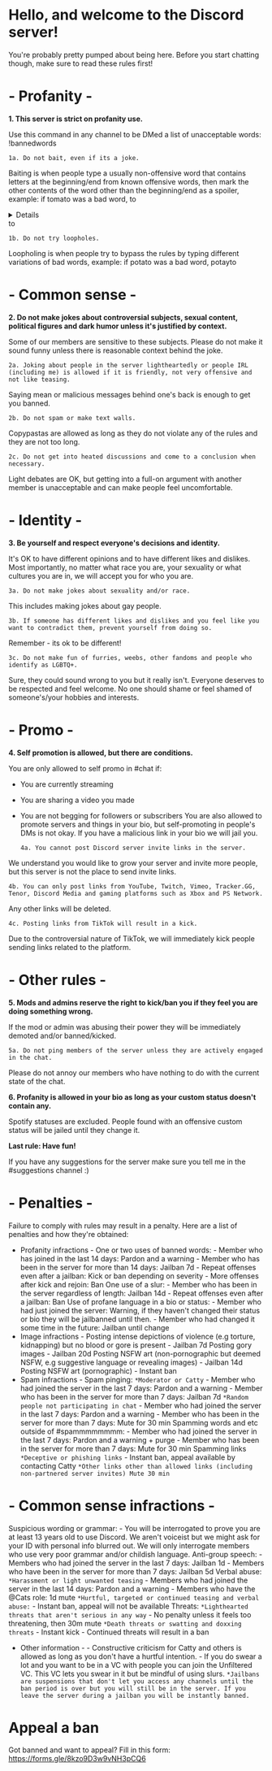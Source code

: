 # Hello, and welcome to the Discord server!
You're probably pretty pumped about being here. Before you start chatting though, make sure to read these rules first!

# - Profanity -

**1. This server is strict on profanity use.**

Use this command in any channel to be DMed a list of unacceptable words: !bannedwords

  `1a. Do not bait, even if its a joke.`
    
Baiting is when people type a usually non-offensive word that contains letters at the beginning/end from known offensive words, then mark the other contents of the word other than the beginning/end as a spoiler, example: if tomato was a bad word, to<details>pa</details>to

  `1b. Do not try loopholes.`
    
Loopholing is when people try to bypass the rules by typing different variations of bad words, example: if potato was a bad word, potayto

# - Common sense -

**2. Do not make jokes about controversial subjects, sexual content, political figures and dark humor unless it's justified by context.**

Some of our members are sensitive to these subjects. Please do not make it sound funny unless there is reasonable context behind the joke.

   `2a. Joking about people in the server lightheartedly or people IRL (including me) is allowed if it is friendly, not very offensive and not like teasing.`
    
Saying mean or malicious messages behind one's back is enough to get you banned.

   `2b. Do not spam or make text walls.`
    
Copypastas are allowed as long as they do not violate any of the rules and they are not too long.

   `2c. Do not get into heated discussions and come to a conclusion when necessary.`
    
Light debates are OK, but getting into a full-on argument with another member is unacceptable and can make people feel uncomfortable.

# - Identity -

**3. Be yourself and respect everyone's decisions and identity.**

It's OK to have different opinions and to have different likes and dislikes. Most importantly, no matter what race you are, your sexuality or what cultures you are in, we will accept you for who you are.

   `3a. Do not make jokes about sexuality and/or race.`
   
This includes making jokes about gay people.

   `3b. If someone has different likes and dislikes and you feel like you want to contradict them, prevent yourself from doing so.`
   
Remember - its ok to be different!

   `3c. Do not make fun of furries, weebs, other fandoms and people who identify as LGBTQ+.`
   
Sure, they could sound wrong to you but it really isn't. Everyone deserves to be respected and feel welcome. No one should shame or feel shamed of someone's/your hobbies and interests. 

# - Promo -

**4. Self promotion is allowed, but there are conditions.**

You are only allowed to self promo in #chat if:
- You are currently streaming
- You are sharing a video you made
- You are not begging for followers or subscribers
You are also allowed to promote servers and things in your bio, but self-promoting in people's DMs is not okay. If you have a malicious link in your bio we will jail you.

   `4a. You cannot post Discord server invite links in the server.`
   
We understand you would like to grow your server and invite more people, but this server is not the place to send invite links.

   `4b. You can only post links from YouTube, Twitch, Vimeo, Tracker.GG, Tenor, Discord Media and gaming platforms such as Xbox and PS Network.`
   
Any other links will be deleted.

   `4c. Posting links from TikTok will result in a kick.`

Due to the controversial nature of TikTok, we will immediately kick people sending links related to the platform.

# - Other rules -

**5. Mods and admins reserve the right to kick/ban you if they feel you are doing something wrong.**

If the mod or admin was abusing their power they will be immediately demoted and/or banned/kicked.

   `5a. Do not ping members of the server unless they are actively engaged in the chat.`

Please do not annoy our members who have nothing to do with the current state of the chat.

**6. Profanity is allowed in your bio as long as your custom status doesn't contain any.**
   
Spotify statuses are excluded. People found with an offensive custom status will be jailed until they change it.

**Last rule: Have fun!**

If you have any suggestions for the server make sure you tell me in the #suggestions channel :)



# - Penalties -
Failure to comply with rules may result in a penalty. Here are a list of penalties and how they're obtained:

- Profanity infractions -
One or two uses of banned words:
          - Member who has joined in the last 14 days: Pardon and a warning
          - Member who has been in the server for more than 14 days: Jailban 7d
          - Repeat offenses even after a jailban: Kick or ban depending on severity
          - More offenses after kick and rejoin: Ban
One use of a slur:
          - Member who has been in the server regardless of length: Jailban 14d
          - Repeat offenses even after a jailban: Ban
Use of profane language in a bio or status:
          - Member who had just joined the server: Warning, if they haven't changed their status or bio they will be jailbanned until then.
          - Member who had changed it some time in the future: Jailban until change
- Image infractions -
Posting intense depictions of violence (e.g torture, kidnapping) but no blood or gore is present - Jailban 7d
Posting gory images - Jailban 20d
Posting NSFW art (non-pornographic but deemed NSFW, e.g suggestive language or revealing images) - Jailban 14d
Posting NSFW art (pornographic) - Instant ban
- Spam infractions -
Spam pinging:
          `*Moderator or Catty`
          - Member who had joined the server in the last 7 days: Pardon and a warning
          - Member who has been in the server for more than 7 days: Jailban 7d
          `*Random people not participating in chat`
          - Member who had joined the server in the last 7 days: Pardon and a warning
          - Member who has been in the server for more than 7 days: Mute for 30 min
Spamming words and etc outside of #spammmmmmmm:
          - Member who had joined the server in the last 7 days: Pardon and a warning + purge
          - Member who has been in the server for more than 7 days: Mute for 30 min
Spamming links
          `*Deceptive or phishing links`
          - Instant ban, appeal available by contacting Catty
          `*Other links other than allowed links (including non-partnered server invites) Mute 30 min`
          
# - Common sense infractions -
Suspicious wording or grammar:
          - You will be interrogated to prove you are at least 13 years old to use Discord. We aren't voiceist but we might ask for your ID with personal info blurred out. We will only interrogate members who use very poor grammar and/or childish language.
 Anti-group speech:
          - Members who had joined the server in the last 7 days: Jailban 1d
          - Members who have been in the server for more than 7 days: Jailban 5d
Verbal abuse:
          `*Harassment or light unwanted teasing`
          - Members who had joined the server in the last 14 days: Pardon and a warning
          - Members who have the @Cats role: 1d mute
           `*Hurtful, targeted or continued teasing and verbal abuse:`
          - Instant ban, appeal will not be available
Threats:
          `*Lighthearted threats that aren't serious in any way`
          - No penalty unless it feels too threatening, then 30m mute
          `*Death threats or swatting and doxxing threats`
          - Instant kick
          - Continued threats will result in a ban
- Other information -
          - Constructive criticism for Catty and others is allowed as long as you don't have a hurtful intention.
          - If you do swear a lot and you want to be in a VC with people you can join the Unfiltered VC. This VC lets you swear in it but be mindful of using slurs. 
`*Jailbans are suspensions that don't let you access any channels until the ban period is over but you will still be in the server. If you leave the server during a jailban you will be instantly banned.`




# Appeal a ban

Got banned and want to appeal? Fill in this form: https://forms.gle/8kzo9D3w9vNH3pCQ6


   

